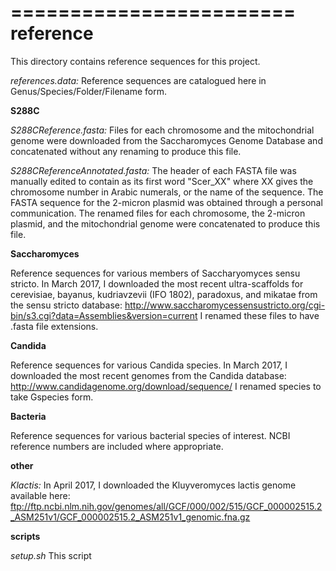 ========================
reference
========================

This directory contains reference sequences for this project.

*references.data:* Reference sequences are catalogued here in Genus/Species/Folder/Filename form.

**S288C**

*S288CReference.fasta:* Files for each chromosome and the mitochondrial genome were downloaded from the Saccharomyces Genome Database and concatenated without any renaming to produce this file.

*S288CReferenceAnnotated.fasta:* The header of each FASTA file was manually edited to contain as its first word "Scer_XX" where XX gives the chromosome number in Arabic numerals, or the name of the sequence. The FASTA sequence for the 2-micron plasmid was obtained through a personal communication. The renamed files for each chromosome, the 2-micron plasmid, and the mitochondrial genome were concatenated to produce this file.

**Saccharomyces**

Reference sequences for various members of Saccharyomyces sensu stricto. In March 2017, I downloaded the most recent ultra-scaffolds for cerevisiae, bayanus, kudriavzevii (IFO 1802), paradoxus, and mikatae from the sensu stricto database: http://www.saccharomycessensustricto.org/cgi-bin/s3.cgi?data=Assemblies&version=current I renamed these files to have .fasta file extensions.

**Candida**

Reference sequences for various Candida species. In March 2017, I downloaded the most recent genomes from the Candida database: http://www.candidagenome.org/download/sequence/ I renamed species to take Gspecies form.

**Bacteria**

Reference sequences for various bacterial species of interest. NCBI reference numbers are included where appropriate.

**other**

*Klactis:* In April 2017, I downloaded the Kluyveromyces lactis genome available here: ftp://ftp.ncbi.nlm.nih.gov/genomes/all/GCF/000/002/515/GCF_000002515.2_ASM251v1/GCF_000002515.2_ASM251v1_genomic.fna.gz

**scripts**

*setup.sh* This script 